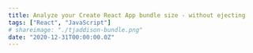 ```yaml
---
title: Analyze your Create React App bundle size - without ejecting
tags: ["React", "JavaScript"]
# shareimage: "./tjaddison-bundle.png"
date: "2020-12-31T00:00:00.0Z"
---
```

